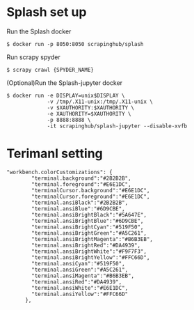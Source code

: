 # Splash set up

Run the Splash docker
<pre><code>$ docker run -p 8050:8050 scrapinghub/splash</code></pre>

Run scrapy spyder
<pre><code>$ scrapy crawl {SPYDER_NAME}</code></pre>

(Optional)Run the Splash-jupyter docker
<pre><code>$ docker run -e DISPLAY=unix$DISPLAY \
             -v /tmp/.X11-unix:/tmp/.X11-unix \
             -v $XAUTHORITY:$XAUTHORITY \
             -e XAUTHORITY=$XAUTHORITY \
             -p 8888:8888 \
             -it scrapinghub/splash-jupyter --disable-xvfb</code></pre>

# Terimanl setting
<pre><code>"workbench.colorCustomizations": {
        "terminal.background":"#2B2B2B",
        "terminal.foreground":"#E6E1DC",
        "terminalCursor.background":"#E6E1DC",
        "terminalCursor.foreground":"#E6E1DC",
        "terminal.ansiBlack":"#2B2B2B",
        "terminal.ansiBlue":"#6D9CBE",
        "terminal.ansiBrightBlack":"#5A647E",
        "terminal.ansiBrightBlue":"#6D9CBE",
        "terminal.ansiBrightCyan":"#519F50",
        "terminal.ansiBrightGreen":"#A5C261",
        "terminal.ansiBrightMagenta":"#B6B3EB",
        "terminal.ansiBrightRed":"#DA4939",
        "terminal.ansiBrightWhite":"#F9F7F3",
        "terminal.ansiBrightYellow":"#FFC66D",
        "terminal.ansiCyan":"#519F50",
        "terminal.ansiGreen":"#A5C261",
        "terminal.ansiMagenta":"#B6B3EB",
        "terminal.ansiRed":"#DA4939",
        "terminal.ansiWhite":"#E6E1DC",
        "terminal.ansiYellow":"#FFC66D"
      },
</code></pre>
